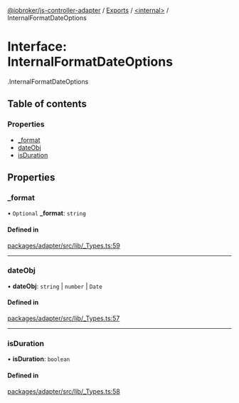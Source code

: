 [@iobroker/js-controller-adapter](../README.md) / [Exports](../modules.md) / [<internal\>](../modules/internal_.md) / InternalFormatDateOptions

# Interface: InternalFormatDateOptions

[<internal>](../modules/internal_.md).InternalFormatDateOptions

## Table of contents

### Properties

- [\_format](internal_.InternalFormatDateOptions.md#_format)
- [dateObj](internal_.InternalFormatDateOptions.md#dateobj)
- [isDuration](internal_.InternalFormatDateOptions.md#isduration)

## Properties

### \_format

• `Optional` **\_format**: `string`

#### Defined in

[packages/adapter/src/lib/_Types.ts:59](https://github.com/ioBroker/ioBroker.js-controller/blob/7c11c7b9/packages/adapter/src/lib/_Types.ts#L59)

___

### dateObj

• **dateObj**: `string` \| `number` \| `Date`

#### Defined in

[packages/adapter/src/lib/_Types.ts:57](https://github.com/ioBroker/ioBroker.js-controller/blob/7c11c7b9/packages/adapter/src/lib/_Types.ts#L57)

___

### isDuration

• **isDuration**: `boolean`

#### Defined in

[packages/adapter/src/lib/_Types.ts:58](https://github.com/ioBroker/ioBroker.js-controller/blob/7c11c7b9/packages/adapter/src/lib/_Types.ts#L58)
